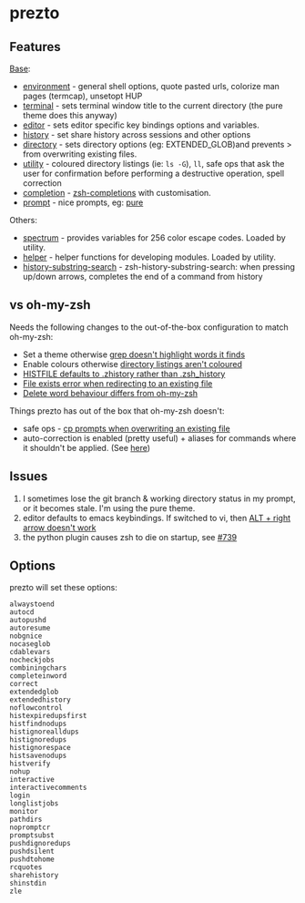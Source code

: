 # prezto

## Features

[Base](https://github.com/sorin-ionescu/prezto/blob/a3a51bdf6c485ff60153e80b66915626fcbacd4f/runcoms/zpreztorc#L32):

- [environment](https://github.com/sorin-ionescu/prezto/tree/master/modules/environment) - general shell options, quote pasted urls, colorize man pages (termcap), unsetopt HUP
- [terminal](https://github.com/sorin-ionescu/prezto/tree/master/modules/terminal) - sets terminal window title to the current directory (the pure theme does this anyway)
- [editor](https://github.com/sorin-ionescu/prezto/tree/master/modules/editor) - sets editor specific key bindings options and variables.
- [history](https://github.com/sorin-ionescu/prezto/tree/master/modules/histhistory) - set share history across sessions and other options
- [directory](https://github.com/sorin-ionescu/prezto/tree/master/modules/directory) - sets directory options (eg: EXTENDED_GLOB)and prevents > from overwriting existing files.
- [utility](https://github.com/sorin-ionescu/prezto/tree/master/modules/utility) - coloured directory listings (ie: `ls -G`), `ll`, safe ops that ask the user for confirmation before performing a destructive operation, spell correction
- [completion](https://github.com/sorin-ionescu/prezto/tree/master/modules/completion) - [zsh-completions](https://github.com/zsh-users/zsh-completions) with customisation.
- [prompt](https://github.com/sorin-ionescu/prezto/tree/master/modules/prompt) - nice prompts, eg: [pure](https://github.com/sindresorhus/pure)

Others:

- [spectrum](https://github.com/sorin-ionescu/prezto/tree/master/modules/spectrum) - provides variables for 256 color escape codes. Loaded by utility.
- [helper](https://github.com/sorin-ionescu/prezto/tree/master/modules/helper) - helper functions for developing modules. Loaded by utility.
- [history-substring-search](https://github.com/sorin-ionescu/prezto/tree/master/modules/history-substring-search) - zsh-history-substring-search: when pressing up/down arrows, completes the end of a command from history

## vs oh-my-zsh

Needs the following changes to the out-of-the-box configuration to match oh-my-zsh:

- Set a theme otherwise [grep doesn't highlight words it finds](https://github.com/sorin-ionescu/prezto/issues/1764)
- Enable colours otherwise [directory listings aren't coloured](https://github.com/sorin-ionescu/prezto/issues/1765)
- [HISTFILE defaults to .zhistory rather than .zsh_history](https://github.com/sorin-ionescu/prezto/issues/1766)
- [File exists error when redirecting to an existing file](https://github.com/sorin-ionescu/prezto/issues/1767)
- [Delete word behaviour differs from oh-my-zsh](https://github.com/sorin-ionescu/prezto/issues/1774)

Things prezto has out of the box that oh-my-zsh doesn't:

- safe ops - [cp prompts when overwriting an existing file](https://github.com/sorin-ionescu/prezto/issues/1845)
- auto-correction is enabled (pretty useful) + aliases for commands where it shouldn't be applied. (See [here](https://github.com/sorin-ionescu/prezto/blob/f4ca9ebfc913453f98ba6912a8c42684fd742cc1/modules/utility/init.zsh#L13))

## Issues

1. I sometimes lose the git branch & working directory status in my prompt, or it becomes stale. I'm using the pure theme.
1. editor defaults to emacs keybindings. If switched to vi, then [ALT + right arrow doesn't work](https://github.com/sorin-ionescu/prezto/issues/1763)
1. the python plugin causes zsh to die on startup, see [#739](https://github.com/sorin-ionescu/prezto/issues/739)

## Options

prezto will set these options:

```
alwaystoend
autocd
autopushd
autoresume
nobgnice
nocaseglob
cdablevars
nocheckjobs
combiningchars
completeinword
correct
extendedglob
extendedhistory
noflowcontrol
histexpiredupsfirst
histfindnodups
histignorealldups
histignoredups
histignorespace
histsavenodups
histverify
nohup
interactive
interactivecomments
login
longlistjobs
monitor
pathdirs
nopromptcr
promptsubst
pushdignoredups
pushdsilent
pushdtohome
rcquotes
sharehistory
shinstdin
zle
```
